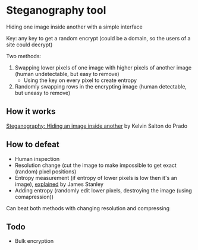 # Steganography tool
Hiding one image inside another with a simple interface 

Key: any key to get a random encrypt (could be a domain, so the users of a site could decrypt)

Two methods:

 1. Swapping lower pixels of one image with higher pixels of another image (human undetectable, but easy to remove)
    - Using the key on every pixel to create entropy
 2. Randomly swapping rows in the encrypting image (human detectable, but uneasy to remove)

## How it works
[Steganography: Hiding an image inside another](https://towardsdatascience.com/steganography-hiding-an-image-inside-another-77ca66b2acb1) by Kelvin Salton do Prado

## How to defeat

- Human inspection
- Resolution change (cut the image to make impossible to get exact (random) pixel positions)
- Entropy measurement (if entropy of lower pixels is low then it's an image), [explained](https://incoherency.co.uk/blog/stories/image-steganography.html) by James Stanley
- Adding entropy (randomly edit lower pixels, destroying the image (using comapression))

Can beat both methods with changing resolution and compressing

## Todo

 - Bulk encryption
